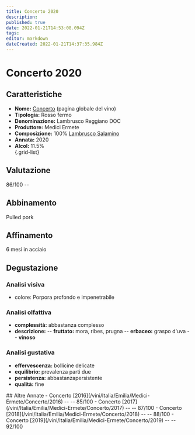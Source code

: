```yaml
---
title: Concerto 2020
description: 
published: true
date: 2022-01-21T14:53:08.094Z
tags: 
editor: markdown
dateCreated: 2022-01-21T14:37:35.984Z
---
```


# Concerto 2020

<div class="annata">

  ## Caratteristiche
  - **Nome:** <span class="nome">[Concerto](/vini/Italia/Emilia/Medici-Ermete/Concerto/scheda-globale)</span> (pagina globale del vino) 
  - **Tipologia:** Rosso fermo
  - **Denominazione:** <span class="denominazione">Lambrusco Reggiano DOC</span> 
  - **Produttore:** <span class="cantina">Medici Ermete</span> 
  - **Composizione:** <span class="vitigno">100% [Lambrusco Salamino](/vitigni/Italia/bacca-nera/lambrusco-salamino)</span>
  - **Annata:** <span class="annocorrente">2020</span>
  - **Alcol:** 11.5%  
  {.grid-list}

  ## Valutazione

  <span class="punteggio">86/100</span> -- <span class="valutazione"><span class="star-3"></span></span>

  ## Abbinamento
  Pulled pork

  ## Affinamento
  6 mesi in acciaio 

  ## Degustazione

  ### Analisi visiva
  - colore: Porpora profondo e impenetrabile

  ### Analisi olfattiva
  <div class="vini" id="concerto"></div>
  <div class="olfattiva-testo">
    
  - **complessità:**  <span class="complessitaVino">abbastanza complesso</span>
  - **descrizione:** 
    -- **<span class="fruttatoInput">fruttato</span>:** mora, ribes, prugna
    -- **<span class="vegetaleInput">erbaceo</span>:** graspo d'uva
    -- **<span class="vinosoInput">vinoso</span>**

  </div>

  ### Analisi gustativa
  - **effervescenza:** bollicine delicate
  - **equilibrio:** prevalenza parti due
  - **persistenza:** abbastanzapersistente
  - **qualità:** fine

</div>
## Altre Annate
- Concerto [2016](/vini/Italia/Emilia/Medici-Ermete/Concerto/2016) -- <span class="star-3"></span> -- 85/100
- Concerto [2017](/vini/Italia/Emilia/Medici-Ermete/Concerto/2017) -- <span class="star-3"></span> -- 87/100
- Concerto [2018](/vini/Italia/Emilia/Medici-Ermete/Concerto/2018) -- <span class="star-3"></span> -- 88/100
- Concerto [2019](/vini/Italia/Emilia/Medici-Ermete/Concerto/2019) -- <span class="star-5"></span> -- 92/100
